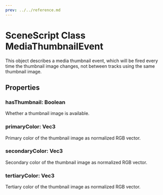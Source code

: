 ```yaml
---
prev: ../../reference.md
---
```


# SceneScript Class MediaThumbnailEvent

This object describes a media thumbnail event, which will be fired every time the thumbnail image changes, not between tracks using the same thumbnail image.

## Properties

### hasThumbnail: Boolean

Whether a thumbnail image is available.

### primaryColor: Vec3

Primary color of the thumbnail image as normalized RGB vector.

### secondaryColor: Vec3

Secondary color of the thumbnail image as normalized RGB vector.

### tertiaryColor: Vec3

Tertiary color of the thumbnail image as normalized RGB vector.
